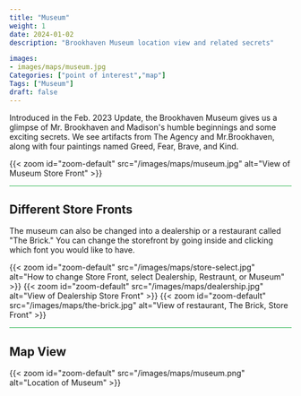 ```yaml
---
title: "Museum"
weight: 1
date: 2024-01-02
description: "Brookhaven Museum location view and related secrets"

images:
- images/maps/museum.jpg
Categories: ["point of interest","map"]
Tags: ["Museum"]
draft: false
--- 
```


Introduced in the Feb. 2023 Update, the Brookhaven Museum gives us a glimpse of Mr. Brookhaven and Madison's humble beginnings and some exciting secrets. We see artifacts from The Agency and Mr.Brookhaven, along with four paintings named Greed, Fear, Brave, and Kind.

{{< zoom id="zoom-default" src="/images/maps/museum.jpg" alt="View of Museum Store Front" >}}

<hr style="background-color: #28b44c" size=8>

## Different Store Fronts

The museum can also be changed into a dealership or a restaurant called "The Brick." You can change the storefront by going inside and clicking which font you would like to have.


{{< zoom id="zoom-default" src="/images/maps/store-select.jpg" alt="How to change Store Front, select Dealership, Restraunt, or Museum" >}}
{{< zoom id="zoom-default" src="/images/maps/dealership.jpg" alt="View of Dealership Store Front" >}}
{{< zoom id="zoom-default" src="/images/maps/the-brick.jpg" alt="View of restaurant, The Brick, Store Front" >}}



<hr style="background-color: #28b44c" size=8>

## Map View

{{< zoom id="zoom-default" src="/images/maps/museum.png" alt="Location of Museum" >}}

<!-- <hr style="background-color: #28b44c" size=8>

### Related CaseBook Items

- [URL](/)

<hr style="background-color: #28b44c" size=8>

### Related Quests

- [URL](/) -->